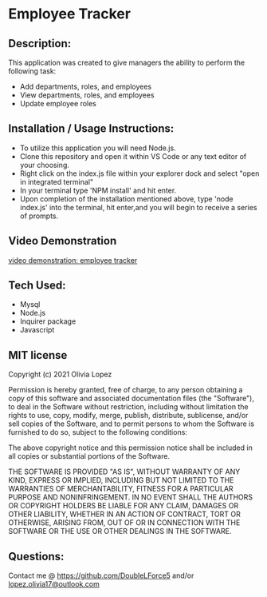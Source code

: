 # Employee Tracker

## Description:
This application was created to give managers the ability to perform the following task:
- Add departments, roles, and employees 
- View departments, roles, and employees 
- Update employee roles 

## Installation / Usage Instructions: 
- To utilize this application you will need Node.js.
- Clone this repository and open it within VS Code or any text editor of your choosing.
- Right click on the index.js file within your explorer dock and select "open in integrated terminal"
- In your terminal type 'NPM install' and hit enter. 
- Upon completion of the installation mentioned above, type 'node index.js' into the terminal, hit enter,and you will begin to receive a series of prompts.

## Video Demonstration
[video demonstration: employee tracker]()

## Tech Used: 
- Mysql
- Node.js 
- Inquirer package
- Javascript 

## MIT license
Copyright (c) 2021 Olivia Lopez

Permission is hereby granted, free of charge, to any person obtaining a copy
of this software and associated documentation files (the "Software"), to deal
in the Software without restriction, including without limitation the rights
to use, copy, modify, merge, publish, distribute, sublicense, and/or sell
copies of the Software, and to permit persons to whom the Software is
furnished to do so, subject to the following conditions:

The above copyright notice and this permission notice shall be included in all
copies or substantial portions of the Software.

THE SOFTWARE IS PROVIDED "AS IS", WITHOUT WARRANTY OF ANY KIND, EXPRESS OR
IMPLIED, INCLUDING BUT NOT LIMITED TO THE WARRANTIES OF MERCHANTABILITY,
FITNESS FOR A PARTICULAR PURPOSE AND NONINFRINGEMENT. IN NO EVENT SHALL THE
AUTHORS OR COPYRIGHT HOLDERS BE LIABLE FOR ANY CLAIM, DAMAGES OR OTHER
LIABILITY, WHETHER IN AN ACTION OF CONTRACT, TORT OR OTHERWISE, ARISING FROM,
OUT OF OR IN CONNECTION WITH THE SOFTWARE OR THE USE OR OTHER DEALINGS IN THE
SOFTWARE.

## Questions:
Contact me @ https://github.com/DoubleLForce5 and/or lopez.olivia17@outlook.com 
